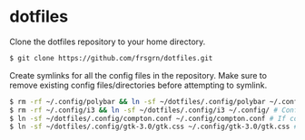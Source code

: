 # dotfiles
Clone the dotfiles repository to your home directory.
```bash
$ git clone https://github.com/frsgrn/dotfiles.git
```
Create symlinks for all the config files in the repository. Make sure to remove existing config files/directories before attempting to symlink.
```bash
$ rm -rf ~/.config/polybar && ln -sf ~/dotfiles/.config/polybar ~/.config/ # If polybar is installed
$ rm -rf ~/.config/i3 && ln -sf ~/dotfiles/.config/i3 ~/.config/ # Config created for i3-gaps
$ ln -sf ~/dotfiles/.config/compton.conf ~/.config/compton.conf # If compton is installed
$ ln -sf ~/dotfiles/.config/gtk-3.0/gtk.css ~/.config/gtk-3.0/gtk.css # If you're using GNOME-terminal
```
